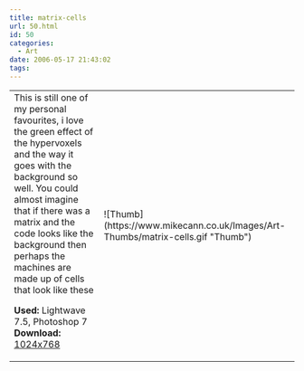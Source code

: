 ```yaml
---
title: matrix-cells
url: 50.html
id: 50
categories:
  - Art
date: 2006-05-17 21:43:02
tags:
---
```


<table width="100%" cellspacing="0" cellpadding="0" border="0">
<tr>
<td>This is still one of my personal favourites, i love the green effect of the hypervoxels and the way it goes with the background so well. You could almost imagine that if there was a matrix and the code looks like the background then perhaps the machines are made up of cells that look like these

<span style="font-weight: bold">Used:</span> Lightwave 7.5, Photoshop 7
<span style="font-weight: bold">Download:</span> [1024x768](https://www.mikecann.co.uk/Images/Art-Full/matrix-cells.jpg)</td>
<td>![Thumb](https://www.mikecann.co.uk/Images/Art-Thumbs/matrix-cells.gif "Thumb")</td>
</tr>
</table>